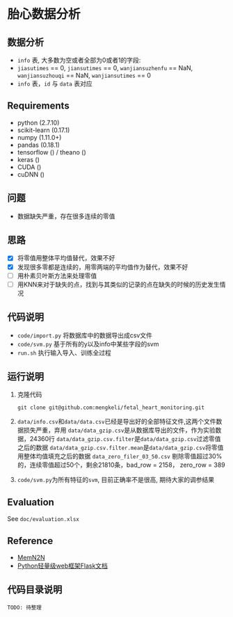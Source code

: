 # 胎心数据分析

## 数据分析
- `info` 表, 大多数为空或者全部为0或者1的字段: 
- `jiasutimes` == 0, `jiansutimes` == 0, `wanjiansuzhenfu` == NaN, `wanjiansuzhouqi` == NaN, `wanjiansutimes` == 0
- `info` 表，`id` 与 `data` 表对应

## Requirements
- python (2.7.10)
- scikit-learn (0.17.1)
- numpy (1.11.0+)
- pandas (0.18.1)
- tensorflow () / theano ()
- keras ()
- CUDA ()
- cuDNN ()

## 问题

- 数据缺失严重，存在很多连续的零值

## 思路

- [x] 将零值用整体平均值替代，效果不好
- [x] 发现很多零都是连续的，用零两端的平均值作为替代，效果不好
- [ ] 用朴素贝叶斯方法来处理零值
- [ ] 用KNN来对于缺失的点，找到与其类似的记录的点在缺失的时候的历史发生情况

## 代码说明

- `code/import.py` 将数据库中的数据导出成csv文件
- `code/svm.py` 基于所有的y以及info中某些字段的svm
- `run.sh` 执行输入导入、训练全过程

## 运行说明
1. 克隆代码

   ```
   git clone git@github.com:mengkeli/fetal_heart_monitoring.git
   ```

2. `data/info.csv`和`data/data.csv`已经是导出好的全部特征文件,这两个文件数据损失严重，弃用
`data/data_gzip.csv`是从数据库导出的文件，作为实验数据，24360行
`data/data_gzip.csv.filter`是`data/data_gzip.csv`过滤零值之后的数据
`data/data_gzip.csv.filter.mean`是`data/data_gzip.csv`将零值用整体均值填充之后的数据
`data_zero_filer_03_50.csv` 剔除零值超过30%的，连续零值超过50个，剩余21810条，bad_row = 2158， zero_row = 389


3. `code/svm.py`为所有特征的`svm`, 目前正确率不是很高, 期待大家的调参结果

## Evaluation
See `doc/evaluation.xlsx`

## Reference
- [MemN2N](https://github.com/priyank87/memn2n)
- [Python轻量级web框架Flask文档](http://flask.pocoo.org/)

## 代码目录说明
```
TODO: 待整理
```


